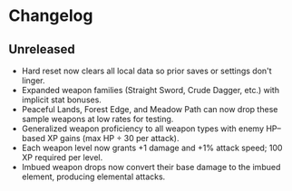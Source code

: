 # Changelog

## Unreleased
- Hard reset now clears all local data so prior saves or settings don't linger.
- Expanded weapon families (Straight Sword, Crude Dagger, etc.) with implicit stat bonuses.
- Peaceful Lands, Forest Edge, and Meadow Path can now drop these sample weapons at low rates for testing.
- Generalized weapon proficiency to all weapon types with enemy HP–based XP gains (max HP ÷ 30 per attack).
- Each weapon level now grants +1 damage and +1% attack speed; 100 XP required per level.
- Imbued weapon drops now convert their base damage to the imbued element, producing elemental attacks.
